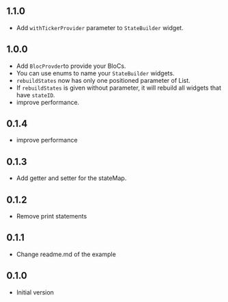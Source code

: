## 1.1.0
 * Add `withTickerProvider` parameter to `StateBuilder` widget.


## 1.0.0
 * Add `BlocProvder`to provide your BloCs.
 * You can use enums to name your `StateBuilder` widgets.
 * `rebuildStates` now has only one positioned parameter of List<dynmaic>.
 * If `rebuildStates` is given without parameter, it will rebuild all widgets that have `stateID`.
 * improve performance.


## 0.1.4

  * improve performance


## 0.1.3

  * Add getter and setter for the stateMap.

## 0.1.2

  * Remove print statements

## 0.1.1

  * Change readme.md of the example

## 0.1.0

  * Initial version
